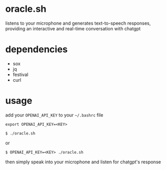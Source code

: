 # oracle.sh
listens to your microphone and generates text-to-speech responses, providing an interactive and real-time conversation with chatgpt

# dependencies
- sox
- jq
- festival
- curl

# usage

add your `OPENAI_API_KEY` to your `~/.bashrc` file

`export OPENAI_API_KEY=<KEY>`

`$ ./oracle.sh`

or

`$ OPENAI_API_KEY=<KEY> ./oracle.sh`

then simply speak into your microphone and listen for chatgpt's response
